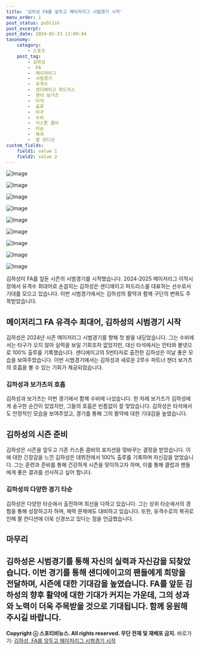 ```yaml
---
title: '김하성 FA를 앞두고 메이저리그 시범경기 시작'
menu_order: 1
post_status: publish
post_excerpt: 
post_date: 2024-02-23 11:09:44
taxonomy:
    category:
        - 스포츠
    post_tag:
        - 김하성
        -  FA
        -  메이저리그
        -  시범경기
        -  유격수
        -  샌디에이고 파드리스
        -  잰더 보가츠
        -  타석
        -  출루
        -  타구
        -  수비
        -  키스톤 콤비
        -  타순
        -  복귀
        -  팔 컨디션
custom_fields:
    field1: value 1
    field2: value 2
---
```


![Image](https://imgnews.pstatic.net/image/477/2024/02/23/0000475175_001_20240223080004222.jpg?type=w647)

![Image](https://imgnews.pstatic.net/image/477/2024/02/23/0000475175_002_20240223080004273.jpg?type=w647)

![Image](https://imgnews.pstatic.net/image/477/2024/02/23/0000475175_003_20240223080004311.jpg?type=w647)

![Image](https://imgnews.pstatic.net/image/477/2024/02/23/0000475175_004_20240223080004358.jpg?type=w647)

![Image](https://imgnews.pstatic.net/image/477/2024/02/23/0000475175_005_20240223080004415.jpg?type=w647)

![Image](https://imgnews.pstatic.net/image/477/2024/02/23/0000475175_006_20240223080004469.jpg?type=w647)

![Image](https://imgnews.pstatic.net/image/477/2024/02/23/0000475175_007_20240223080004530.jpg?type=w647)

![Image](https://imgnews.pstatic.net/image/477/2024/02/23/0000475175_008_20240223080004571.jpg?type=w647)

![Image](https://imgnews.pstatic.net/image/477/2024/02/23/0000475175_009_20240223080004617.jpg?type=w647)

김하성이 FA를 앞둔 시즌의 시범경기를 시작했습니다. 2024-2025 메이저리그 이적시장에서 유격수 최대어로 손꼽히는 김하성은 샌디에이고 파드리스를 대표하는 선수로서 기대를 모으고 있습니다. 이번 시범경기에서는 김하성의 활약과 함께 구단의 변화도 주목받았습니다.
## 메이저리그 FA 유격수 최대어, 김하성의 시범경기 시작
김하성은 2024년 시즌 메이저리그 시범경기를 향해 첫 발을 내딛었습니다. 그는 수비에서는 타구가 오지 않아 실력을 보일 기회조차 없었지만, 대신 타석에서는 안타와 볼넷으로 100% 출루를 기록했습니다. 샌디에이고의 5번타자로 출전한 김하성은 이날 좋은 모습을 보여주었습니다. 이번 시범경기에서는 김하성과 새로운 2루수 파트너 잰더 보가츠의 호흡을 볼 수 있는 기회가 제공되었습니다.
### 김하성과 보가츠의 호흡
김하성과 보가츠는 이번 경기에서 함께 수비에 나섰습니다. 한 차례 보가츠가 김하성에게 송구한 순간이 있었지만, 그들의 호흡은 빈틈없이 잘 맞았습니다. 김하성은 타석에서도 안정적인 모습을 보여주었고, 경기를 통해 그의 활약에 대한 기대감을 높였습니다.
## 김하성의 시즌 준비
김하성은 시즌을 앞두고 기존 키스톤 콤비의 포지션을 맞바꾸는 결정을 받았습니다. 이에 대한 긴장감을 느낀 김하성은 데뷔전에서 100% 출루를 기록하며 자신감을 얻었습니다. 그는 훈련과 준비를 통해 건강하게 시즌을 맞이하고자 하며, 이를 통해 클럽과 팬들에게 좋은 결과를 선사하고 싶어 합니다.
### 김하성의 다양한 경기 타순
김하성은 다양한 타순에서 출전하며 최선을 다하고 있습니다. 그는 상위 타순에서의 경험을 통해 성장하고자 하며, 체력 문제에도 대비하고 있습니다. 또한, 유격수로의 복귀로 인해 팔 컨디션에 더욱 신경쓰고 있다는 점을 언급했습니다.
## 마무리
김하성은 시범경기를 통해 자신의 실력과 자신감을 되찾았습니다. 이번 경기를 통해 샌디에이고의 팬들에게 희망을 전달하며, 시즌에 대한 기대감을 높였습니다. FA를 앞둔 김하성의 향후 활약에 대한 기대가 커지는 가운데, 그의 성과와 노력이 더욱 주목받을 것으로 기대됩니다. 함께 응원해주시길 바랍니다.
---
**Copyright ⓒ 스포티비뉴스. All rights reserved. 무단 전재 및 재배포 금지.**
바로가기: [김하성, FA를 앞두고 메이저리그 시범경기 시작](링크)

